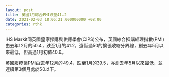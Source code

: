 ```yaml
---
layout: post
title: 英國1月綜合PMI跌至41.2
date: 2021-02-03 18:06:21.000000000 +08:00
categories: rthk
---
```


IHS Markit同英國皇家採購與供應學會(CIPS)公布，英國綜合採購經理指數(PMI)由去年12月的50.4，跌至1月的41.2，遠低過50的擴張收縮分界線，創去年5月以來最低，但高過1月初值40.6。

英國服務業PMI由去年12月的49.4，跌至1月的39.5，亦創去年5月以來最低，並連續第3個月處於50以下。
